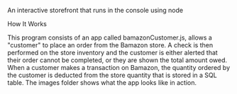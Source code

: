 An interactive storefront that runs in the console using node

How It Works

This program consists of an app called bamazonCustomer.js, allows a "customer" to place an order from the Bamazon store. 
A check is then performed on the store inventory and the customer is either alerted that their order cannot be completed, or 
they are shown the total amount owed. When a customer makes a transaction on Bamazon, the quantity ordered by 
the customer is deducted from the store quantity that is stored in a SQL table. The images folder shows what the app looks like in action.